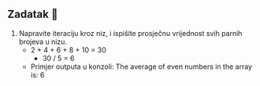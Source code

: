 ## Zadatak 📝

1. Napravite iteraciju kroz niz, i ispišite prosječnu vrijednost svih parnih brojeva u nizu.
    - 2 + 4 + 6 + 8 + 10 = 30
        - 30 / 5 = 6
    - Primjer outputa u konzoli: The average of even numbers in the array is: 6